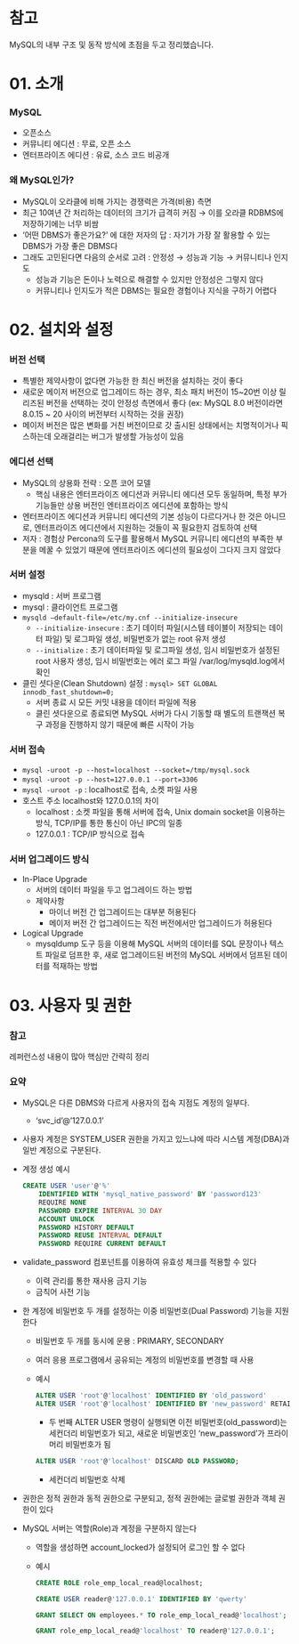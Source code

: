 # 참고

MySQL의 내부 구조 및 동작 방식에 초점을 두고 정리했습니다.

# 01. 소개

### MySQL

- 오픈소스
- 커뮤니티 에디션 : 무료, 오픈 소스
- 엔터프라이즈 에디션 : 유료, 소스 코드 비공개

### 왜 MySQL인가?

- MySQL이 오라클에 비해 가지는 경쟁력은 가격(비용) 측면
- 최근 10여년 간 처리하는 데이터의 크기가 급격히 커짐 → 이를 오라클 RDBMS에 저장하기에는 너무 비쌈
- ‘어떤 DBMS가 좋은가요?’ 에 대한 저자의 답 : 자기가 가장 잘 활용할 수 있는 DBMS가 가장 좋은 DBMS다
- 그래도 고민된다면 다음의 순서로 고려 : 안정성 → 성능과 기능 → 커뮤니티나 인지도
    - 성능과 기능은 돈이나 노력으로 해결할 수 있지만 안정성은 그렇지 않다
    - 커뮤니티나 인지도가 적은 DBMS는 필요한 경험이나 지식을 구하기 어렵다

# 02. 설치와 설정

### 버전 선택

- 특별한 제약사항이 없다면 가능한 한 최신 버전을 설치하는 것이 좋다
- 새로운 메이저 버전으로 업그레이드 하는 경우, 최소 패치 버전이 15~20번 이상 릴리즈된 버전을 선택하는 것이 안정성 측면에서 좋다 (ex: MySQL 8.0 버전이라면 8.0.15 ~ 20 사이의 버전부터 시작하는 것을 권장)
- 메이저 버전은 많은 변화를 거친 버전이므로 갓 출시된 상태에서는 치명적이거나 픽스하는데 오래걸리는 버그가 발생할 가능성이 있음

### 에디션 선택

- MySQL의 상용화 전략 : 오픈 코어 모델
    - 핵심 내용은 엔터프라이즈 에디션과 커뮤니티 에디션 모두 동일하며, 특정 부가 기능들만 상용 버전인 엔터프라이즈 에디션에 포함하는 방식
- 엔터프라이즈 에디션과 커뮤니티 에디션의 기본 성능이 다르다거나 한 것은 아니므로, 엔터프라이즈 에디션에서 지원하는 것들이 꼭 필요한지 검토하여 선택
- 저자 : 경험상 Percona의 도구를 활용해서 MySQL 커뮤니티 에디션의 부족한 부분을 메꿀 수 있었기 때문에 엔터프라이즈 에디션의 필요성이 그다지 크지 않았다

### 서버 설정

- mysqld : 서버 프로그램
- mysql : 클라이언트 프로그램
- `mysqld —default-file=/etc/my.cnf --initialize-insecure`
    - `--initialize-insecure` : 초기 데이터 파일(시스템 테이블이 저장되는 데이터 파일) 및 로그파일 생성, 비밀번호가 없는 root 유저 생성
    - `--initialize` : 초기 데이터파일 및 로그파일 생성, 임시 비밀번호가 설정된 root 사용자 생성, 임시 비밀번호는 에러 로그 파일 /var/log/mysqld.log에서 확인
- 클린 셧다운(Clean Shutdown) 설정 : `mysql> SET GLOBAL innodb_fast_shutdown=0;`
    - 서버 종료 시 모든 커밋 내용을 데이터 파일에 적용
    - 클린 셧다운으로 종료되면 MySQL 서버가 다시 기동할 때 별도의 트랜잭션 복구 과정을 진행하지 않기 때문에 빠른 시작이 가능

### 서버 접속

- `mysql -uroot -p --host=localhost --socket=/tmp/mysql.sock`
- `mysql -uroot -p --host=127.0.0.1 --port=3306`
- `mysql -uroot -p` : localhost로 접속, 소켓 파일 사용
- 호스트 주소 localhost와 127.0.0.1의 차이
    - localhost : 소켓 파일을 통해 서버에 접속, Unix domain socket을 이용하는 방식, TCP/IP를 통한 통신이 아닌 IPC의 일종
    - 127.0.0.1 : TCP/IP 방식으로 접속

### 서버 업그레이드 방식

- In-Place Upgrade
    - 서버의 데이터 파일을 두고 업그레이드 하는 방법
    - 제약사항
        - 마이너 버전 간 업그레이드는 대부분 허용된다
        - 메이저 버전 간 업그레이드는 직전 버전에서만 업그레이드가 허용된다
- Logical Upgrade
    - mysqldump 도구 등을 이용해 MySQL 서버의 데이터를 SQL 문장이나 텍스트 파일로 덤프한 후, 새로 업그레이드된 버전의 MySQL 서버에서 덤프된 데이터를 적재하는 방법

# 03. 사용자 및 권한

### 참고

레퍼런스성 내용이 많아 핵심만 간략히 정리

### 요약

- MySQL은 다른 DBMS와 다르게 사용자의 접속 지점도 계정의 일부다.
    - ‘svc_id’@’127.0.0.1’
- 사용자 계정은 SYSTEM_USER 권한을 가지고 있느냐에 따라 시스템 계정(DBA)과 일반 계정으로 구분된다.
- 계정 생성 예시
    
    ```sql
    CREATE USER 'user'@'%'
    	IDENTIFIED WITH 'mysql_native_password' BY 'password123'
    	REQUIRE NONE
    	PASSWORD EXPIRE INTERVAL 30 DAY
    	ACCOUNT UNLOCK
    	PASSWORD HISTORY DEFAULT
    	PASSWORD REUSE INTERVAL DEFAULT
    	PASSWORD REQUIRE CURRENT DEFAULT
    ```
    
- validate_password 컴포넌트를 이용하여 유효성 체크를 적용할 수 있다
    - 이력 관리를 통한 재사용 금지 기능
    - 금칙어 사전 기능
- 한 계정에 비밀번호 두 개를 설정하는 이중 비밀번호(Dual Password) 기능을 지원한다
    - 비밀번호 두 개를 동시에 운용 : PRIMARY, SECONDARY
    - 여러 응용 프로그램에서 공유되는 계정의 비밀번호를 변경할 때 사용
    - 예시
        
        ```sql
        ALTER USER 'root'@'localhost' IDENTIFIED BY 'old_password'
        ALTER USER 'root'@'localhost' IDENTIFIED BY 'new_password' RETAIN CURRENT PASSWORD;
        ```
        
        - 두 번째 ALTER USER 명령이 실행되면 이전 비밀번호(old_password)는 세컨더리 비밀번호가 되고, 새로운 비밀번호인 ‘new_password’가 프라이머리 비밀번호가 됨
        
        ```sql
        ALTER USER 'root'@'localhost' DISCARD OLD PASSWORD;
        ```
        
        - 세컨더리 비밀번호 삭제
- 권한은 정적 권한과 동적 권한으로 구분되고, 정적 권한에는 글로벌 권한과 객체 권한이 있다
- MySQL 서버는 역할(Role)과 계정을 구분하지 않는다
    - 역할을 생성하면 account_locked가 설정되어 로그인 할 수 없다
    - 예시
        
        ```sql
        CREATE ROLE role_emp_local_read@localhost;
        
        CREATE USER reader@'127.0.0.1' IDENTIFIED BY 'qwerty'
        
        GRANT SELECT ON employees.* TO role_emp_local_read@'localhost';
        
        GRANT role_emp_local_read@'localhost' TO reader@'127.0.0.1';
        ```
